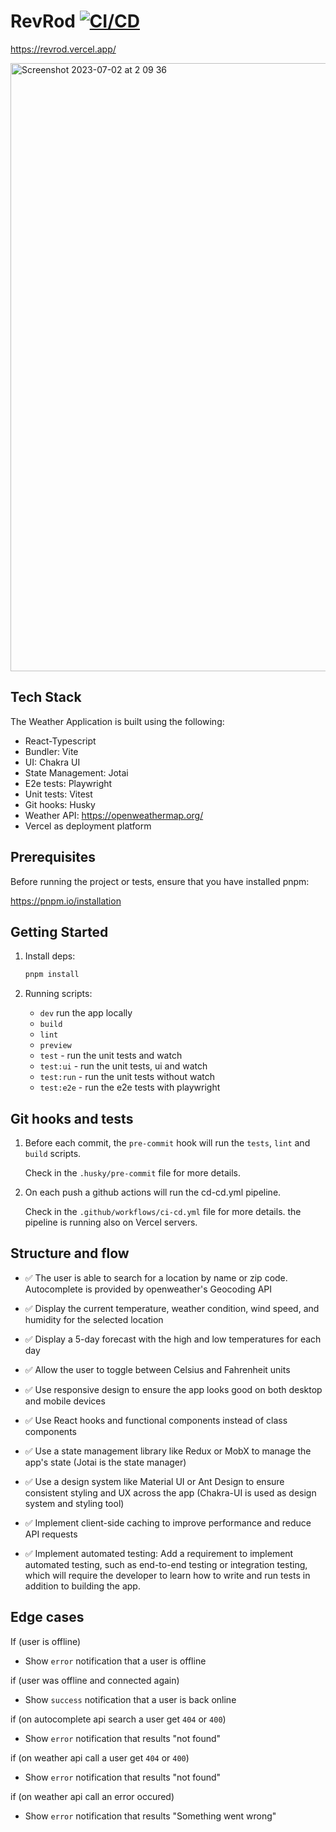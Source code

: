 # RevRod [![CI/CD](https://github.com/creotip/revrod/actions/workflows/ci-cd.yml/badge.svg)](https://github.com/creotip/revrod/actions/workflows/ci-cd.yml)

<https://revrod.vercel.app/>

<img width="973" alt="Screenshot 2023-07-02 at 2 09 36" src="https://github.com/creotip/revrod/assets/3135968/4f508f0e-92b5-4205-84cb-5465a157e8c9">

## Tech Stack

The Weather Application is built using the following:


- React-Typescript
- Bundler: Vite
- UI: Chakra UI
- State Management: Jotai
- E2e tests: Playwright
- Unit tests: Vitest
- Git hooks: Husky
- Weather API: <https://openweathermap.org/>
- Vercel as deployment platform

## Prerequisites

Before running the project or tests, ensure that you have installed pnpm:

<https://pnpm.io/installation>

## Getting Started

1. Install deps:

   ```bash
   pnpm install
   ```

2. Running scripts:
   - `dev` run the app locally
   - `build`
   - `lint`
   - `preview`
   - `test` - run the unit tests and watch
   - `test:ui` - run the unit tests, ui and watch
   - `test:run` - run the unit tests without watch
   - `test:e2e` - run the e2e tests with playwright

## Git hooks and tests

1. Before each commit, the `pre-commit` hook will run the `tests`, `lint` and `build` scripts.

   Check in the `.husky/pre-commit` file for more details.

2. On each push a github actions will run the cd-cd.yml pipeline.

   Check in the `.github/workflows/ci-cd.yml` file for more details.
   the pipeline is running also on Vercel servers.

## Structure and flow

- :white_check_mark: The user is able to search for a location by name or zip code. Autocomplete is provided by openweather's Geocoding API

- :white_check_mark: Display the current temperature, weather condition, wind speed, and humidity for the
  selected location

- :white_check_mark: Display a 5-day forecast with the high and low temperatures for each day

- :white_check_mark: Allow the user to toggle between Celsius and Fahrenheit units

- :white_check_mark: Use responsive design to ensure the app looks good on both desktop and mobile
  devices

- :white_check_mark: Use React hooks and functional components instead of class components

- :white_check_mark: Use a state management library like Redux or MobX to manage the app&#39;s state (Jotai is the state manager)

- :white_check_mark: Use a design system like Material UI or Ant Design to ensure consistent styling and UX across the app (Chakra-UI is used as design system and styling tool)

- :white_check_mark: Implement client-side caching to improve performance and reduce API requests

- :white_check_mark: Implement automated testing: Add a requirement to implement automated testing, such
  as end-to-end testing or integration testing, which will require the developer to learn how
  to write and run tests in addition to building the app.

## Edge cases

If (user is offline)

- Show `error` notification that a user is offline

if (user was offline and connected again)

- Show `success` notification that a user is back online

if (on autocomplete api search a user get `404` or `400`)

- Show `error` notification that results "not found"

if (on weather api call a user get `404` or `400`)

- Show `error` notification that results "not found"

if (on weather api call an error occured)

- Show `error` notification that results "Something went wrong"
